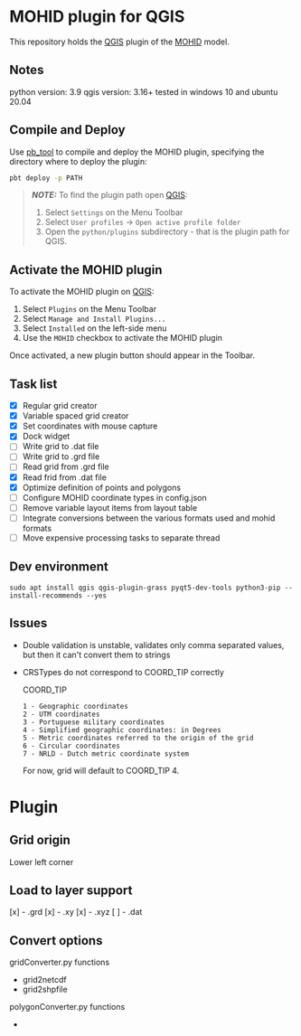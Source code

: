 # MOHID plugin for QGIS
This repository holds the [QGIS](https://qgis.org/) plugin of the [MOHID](http://www.mohid.com/) model.

## Notes

python version: 3.9
qgis version: 3.16+
tested in windows 10 and ubuntu 20.04

## Compile and Deploy

Use [pb_tool](https://github.com/g-sherman/plugin_build_tool) to compile and deploy the MOHID plugin, specifying the directory where to deploy the plugin:

```bash
pbt deploy -p PATH
```

>  **_NOTE:_**  To find the plugin path open [QGIS](https://qgis.org/):
> 1. Select `Settings` on the Menu Toolbar
> 2. Select `User profiles` -> `Open active profile folder`
> 3. Open the `python/plugins` subdirectory - that is the plugin path for QGIS.

## Activate the MOHID plugin

To activate the MOHID plugin on [QGIS](https://qgis.org/):
1. Select `Plugins` on the Menu Toolbar
2. Select `Manage and Install Plugins...`
3. Select `Installed` on the left-side menu
4. Use the `MOHID` checkbox to activate the MOHID plugin

Once activated, a new plugin button should appear in the Toolbar.

## Task list

- [x] Regular grid creator
- [x] Variable spaced grid creator
- [x] Set coordinates with mouse capture
- [x] Dock widget
- [ ] Write grid to .dat file
- [ ] Write grid to .grd file
- [ ] Read grid from .grd file
- [x] Read frid from .dat file
- [x] Optimize definition of points and polygons
- [ ] Configure MOHID coordinate types in config.json
- [ ] Remove variable layout items from layout table
- [ ] Integrate conversions between the various formats used and mohid formats
- [ ] Move expensive processing tasks to separate thread

## Dev environment

    sudo apt install qgis qgis-plugin-grass pyqt5-dev-tools python3-pip --install-recommends --yes

## Issues

- Double validation is unstable, validates only comma separated values, but then it can't convert them to strings
- CRSTypes do not correspond to COORD_TIP correctly

    COORD_TIP
    ```
    1 - Geographic coordinates
    2 - UTM coordinates
    3 - Portuguese military coordinates
    4 - Simplified geographic coordinates: in Degrees
    5 - Metric coordinates referred to the origin of the grid
    6 - Circular coordinates
    7 - NRLD - Dutch metric coordinate system
    ```

    For now, grid will default to COORD_TIP 4.

# Plugin

## Grid origin

Lower left corner

## Load to layer support

[x] - .grd
[x] - .xy
[x] - .xyz
[ ] - .dat

## Convert options

gridConverter.py functions

- grid2netcdf
- grid2shpfile

polygonConverter.py functions

- 

